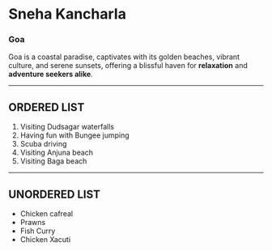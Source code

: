 # Sneha Kancharla

### Goa

Goa is a coastal paradise, captivates with its golden beaches, vibrant culture, and serene sunsets, offering a blissful haven for **relaxation** and **adventure seekers alike**.

****
 
 ## ORDERED LIST

1. Visiting Dudsagar waterfalls
2. Having fun with Bungee jumping
3. Scuba driving
4. Visiting  Anjuna beach
5. Visiting Baga beach

*****

## UNORDERED LIST

* Chicken cafreal
* Prawns
* Fish Curry
* Chicken Xacuti

